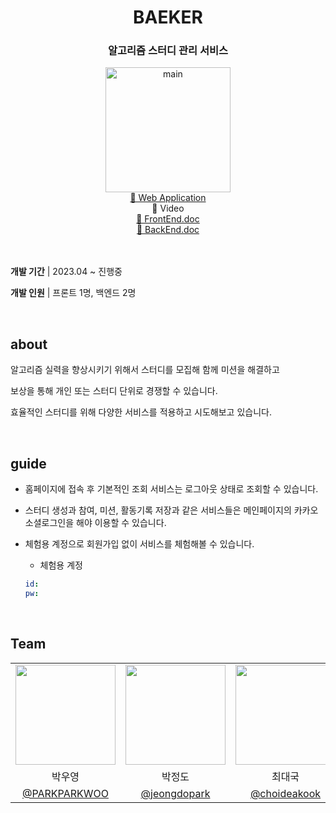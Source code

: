 <h1 align="center">BAEKER</h1>

<div align="center"><h3>알고리즘 스터디 관리 서비스</h3></div>

<div align="center"><img width="200" alt="main" src="https://user-images.githubusercontent.com/115536240/271593615-af2889dd-9807-4a22-9331-efeaf5edd849.png"></div>

<div align="center"><a href=https://baeker.vercel.app/>
  🔗 Web Application
</a></div>

<div align="center"><a>
  🔗 Video
</a></div>

<div align="center"><a href=https://github.com/BAEKER-230522/BAEKER_FE>
  🔗 FrontEnd.doc
</a></div>

<div align="center"><a href=https://github.com/BAEKER-230522/Gateway>
  🔗 BackEnd.doc
</a></div>  

<br>
<br>

**개발 기간** | 2023.04 ~ 진행중

**개발 인원** | 프론트 1명, 백엔드 2명

<br>

## about

알고리즘 실력을 향상시키기 위해서 스터디를 모집해 함께 미션을 해결하고

보상을 통해 개인 또는 스터디 단위로 경쟁할 수 있습니다.

효율적인 스터디를 위해 다양한 서비스를 적용하고 시도해보고 있습니다.

<br>

## guide

- 홈페이지에 접속 후 기본적인 조회 서비스는 로그아웃 상태로 조회할 수 있습니다.
- 스터디 생성과 참여, 미션, 활동기록 저장과 같은 서비스들은 메인페이지의 카카오 소셜로그인을 해야 이용할 수 있습니다.
- 체험용 계정으로 회원가입 없이 서비스를 체험해볼 수 있습니다.
    - 체험용 계정
    
    ```yaml
    id: 
    pw: 
    ```

<br>

## Team

<table>
    <tr>
      <td align="center"><img src="https://github.com/PARKPARKWOO.png" width="160"></td>
      <td align="center"><img src="https://github.com/jeongdopark.png" width="160"></td>
      <td align="center"><img src="https://github.com/choideakook.png" width="160"></td>
    </tr>
    <tr>
      <td align="center">박우영</td>
      <td align="center">박정도</td>
      <td align="center">최대국</td>
    </tr>
    <tr>
      <td align="center"><a href="https://github.com/PARKPARKWOO" target="_blank" width="160">@PARKPARKWOO</a></td>
      <td align="center"><a href="https://github.com/jeongdopark" target="_blank">@jeongdopark</a></td>
      <td align="center"><a href="https://github.com/choideakook" target="_blank">@choideakook</a></td>
    </tr>
  </table>

<br>
<br>

